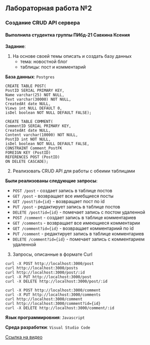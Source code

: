 ## Лабораторная работа №2
### Создание CRUD API сервера
#### Выполнила студентка группы ПИбд-21 __Савкина Ксения__
__Задание__: 
1. На основе своей темы описать и создать базу данных
   - тема: новостной блог
   - таблицы: пост и комментарий
  
__База данных__: `Postgres` 

```
CREATE TABLE POST(
PostID SERIAL PRIMARY KEY,
Name varchar(25) NOT NULL,
Text varchar(30000) NOT NULL,
CreatedAt date NULL,
Views int NULL DEFAULT 0,
isDel boolean NOT NULL DEFAULT FALSE);

CREATE TABLE COMMENT(
CommentID SERIAL PRIMARY KEY,
CreatedAt date NULL,
Content varchar(10000) NOT NULL,
PostID int NOT NULL,
isDel boolean NOT NULL DEFAULT FALSE,
CONSTRAINT Comment_PostFK
FOREIGN KEY (PostID)
REFERENCES POST (PostID)
ON DELETE CASCADE);
```

2. Реализовать CRUD API для работы с обеими таблицами

__Были реализованы следующие запросы__:
   - `POST /post` - создает запись в таблице постов
   - `GET /post` - возвращает все имебщиеся посты
   - `GET /post?id={id}` - возвращает пост по id
   - `PUT /post` - редактирует запись в таблице постов
   - `DELETE /post?id={id}` - помечает запись с постом удаленной
   - `POST /comment` - создает запись в таблице комментариев
   - `GET /comments` - возвращает все имеющиеся комментарии
   - `GET /comment?id={id}` - возвращает комментариий по id
   - `PUT /comment` - редактирует запись в таблице комментариев
   - `DELETE /comment?id={id}` - помечает запись с комментарием удаленной
  
3. Запросы, описанные в формате Curl

```
curl -X POST http://localhost:3000/post
curl http://localhost:3000/posts
curl http://localhost:3000/post/:id
curl -X PUT http://localhost:3000/post
curl -X DELETE http://localhost:3000/post/:id

curl -X POST http://localhost:3000/comment
curl -X PUT http://localhost:3000/comments
curl http://localhost:3000/comment
curl http://localhost:3000/comment?id={id}
curl -X DELETE http://localhost:3000/comment/:id
```

__Язык программировния__: `Javascript` 

__Среда разработки__: `Visual Studio Code` 

[Ссылка на видео](https://youtu.be/ysGzqyg0mfU "Демонстрация лабораторной")
